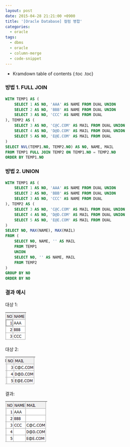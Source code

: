 ```yaml
---
layout: post
date: 2015-04-28 21:21:00 +0900
title: '[Oracle Database] 컬럼 병합'
categories:
  - oracle
tags:
  - dbms
  - oracle
  - column-merge
  - code-snippet
---
```


* Kramdown table of contents
{:toc .toc}

### 방법 1. FULL JOIN

```sql
WITH TEMP1 AS (
    SELECT 1 AS NO, 'AAA' AS NAME FROM DUAL UNION
    SELECT 2 AS NO, 'BBB' AS NAME FROM DUAL UNION
    SELECT 3 AS NO, 'CCC' AS NAME FROM DUAL
), TEMP2 AS (
    SELECT 3 AS NO, 'C@C.COM' AS MAIL FROM DUAL UNION
    SELECT 4 AS NO, 'D@D.COM' AS MAIL FROM DUAL UNION
    SELECT 5 AS NO, 'E@E.COM' AS MAIL FROM DUAL
)
SELECT NVL(TEMP1.NO, TEMP2.NO) AS NO, NAME, MAIL
FROM TEMP1 FULL JOIN TEMP2 ON TEMP1.NO = TEMP2.NO
ORDER BY TEMP1.NO
```

### 방법 2. UNION

```sql
WITH TEMP1 AS (
    SELECT 1 AS NO, 'AAA' AS NAME FROM DUAL UNION
    SELECT 2 AS NO, 'BBB' AS NAME FROM DUAL UNION
    SELECT 3 AS NO, 'CCC' AS NAME FROM DUAL
), TEMP2 AS (
    SELECT 3 AS NO, 'C@C.COM' AS MAIL FROM DUAL UNION
    SELECT 4 AS NO, 'D@D.COM' AS MAIL FROM DUAL UNION
    SELECT 5 AS NO, 'E@E.COM' AS MAIL FROM DUAL
)
SELECT NO, MAX(NAME), MAX(MAIL)
FROM (
    SELECT NO, NAME, '' AS MAIL
    FROM TEMP1
    UNION
    SELECT NO, '' AS NAME, MAIL
    FROM TEMP2
)
GROUP BY NO
ORDER BY NO
```

### 결과 예시

대상 1:

![](/images/oracle-column-merge-1.png)

대상 2:

![](/images/oracle-column-merge-2.png)

결과:

![](/images/oracle-column-merge-3.png)
